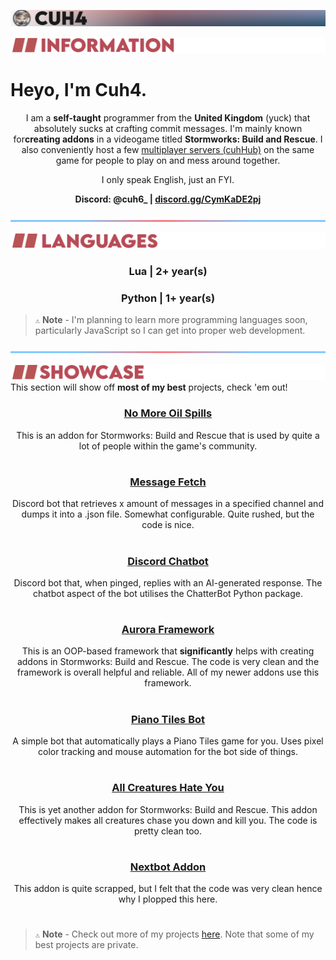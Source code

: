 ![(Profile Picture) Cuh4](resources/cuh4.png)

![Information](resources/information.png)
# Heyo, I'm Cuh4.
<p align="center">
    I am a <b>self-taught</b> programmer from the <b>United Kingdom</b> (yuck) that absolutely sucks at crafting commit messages.
    I'm mainly known for<b>creating addons</b> in a videogame titled <b>Stormworks: Build and Rescue</b>. I also conveniently host a few <a href="https://dsc.gg/cuhhubsw">multiplayer servers (cuhHub)</a> on the same game for people to play on and mess around together.
</p>

<p align="center">
    I only speak English, just an FYI.
</p>

<b>
    <p align="center">
        Discord: @cuh6_ | <a href="https://discord.gg/CymKaDE2pj">discord.gg/CymKaDE2pj</a>
    </p>
</b>

![Separator](resources/separator.png)

![Languages](resources/languages.png)
<h3>
    <p align="center">
        Lua | 2+ year(s)
    </p>
</h3>

<h3>
    <p align="center">
        Python | 1+ year(s)
    </p>
</h3>

> `⚠` **Note** - I'm planning to learn more programming languages soon, particularly JavaScript so I can get into proper web development.

![Separator](resources/separator.png)

![Showcase](resources/showcase.png)
This section will show off **most of my best** projects, check 'em out!

<h3>
    <p align="center">
        <a href="https://github.com/Cuh4/NoMoreOilSpills">No More Oil Spills</a>
    </p>
</h3>

<p align="center">
    This is an addon for Stormworks: Build and Rescue that is used by quite a lot of people within the game's community.
</p>

#

<h3>
    <p align="center">
        <a href="https://github.com/Cuh4/messageFetch">Message Fetch</a>
    </p>
</h3>

<p align="center">
    Discord bot that retrieves x amount of messages in a specified channel and dumps it into a .json file. Somewhat configurable. Quite rushed, but the code is nice.
</p>

#

<h3>
    <p align="center">
        <a href="https://github.com/Cuh4/DiscordChatbot">Discord Chatbot</a>
    </p>
</h3>

<p align="center">
    Discord bot that, when pinged, replies with an AI-generated response. The chatbot aspect of the bot utilises the ChatterBot Python package.
</p>

#

<h3>
    <p align="center">
        <a href="https://github.com/Cuh4/AuroraFramework">Aurora Framework</a>
    </p>
</h3>

<p align="center">
    This is an OOP-based framework that <b>significantly</b> helps with creating addons in Stormworks: Build and Rescue. The code is very clean and the framework is overall helpful and reliable. All of my newer addons use this framework.
</p>

#

<h3>
    <p align="center">
        <a href="https://github.com/Cuh4/PianoTilesBot">Piano Tiles Bot</a>
    </p>
</h3>

<p align="center">
    A simple bot that automatically plays a Piano Tiles game for you. Uses pixel color tracking and mouse automation for the bot side of things.
</p>

#

<h3>
    <p align="center">
        <a href="https://github.com/Cuh4/AllCreaturesHateYou">All Creatures Hate You</a>
    </p>
</h1>

<p align="center">
    This is yet another addon for Stormworks: Build and Rescue. This addon effectively makes all creatures chase you down and kill you. The code is pretty clean too.
</p>


#

<h3>
    <p align="center">
        <a href="https://github.com/Cuh4/NextbotAddon">Nextbot Addon</a>
    </p>
</h3>

<p align="center">
    This addon is quite scrapped, but I felt that the code was very clean hence why I plopped this here. 
</p>

#

> `⚠` **Note** - Check out more of my projects [here](https://github.com/Cuh4?tab=repositories). Note that some of my best projects are private.